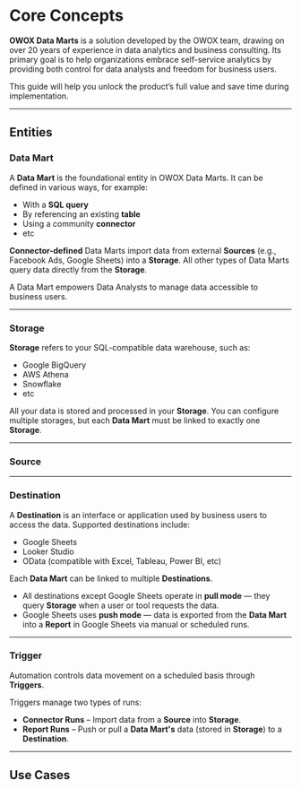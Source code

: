 # Core Concepts

**OWOX Data Marts** is a solution developed by the OWOX team, drawing on over 20 years of experience in data analytics and business consulting. Its primary goal is to help organizations embrace self-service analytics by providing both control for data analysts and freedom for business users.

This guide will help you unlock the product’s full value and save time during implementation.

---
## Entities
### Data Mart

A **Data Mart** is the foundational entity in OWOX Data Marts. It can be defined in various ways, for example:

- With a **SQL query**
- By referencing an existing **table**
- Using a community **connector**
- etc

**Connector-defined** Data Marts import data from external **Sources** (e.g., Facebook Ads, Google Sheets) into a **Storage**.
All other types of Data Marts query data directly from the **Storage**.

A Data Mart empowers Data Analysts to manage data accessible to business users.

---
### Storage

**Storage** refers to your SQL-compatible data warehouse, such as:

- Google BigQuery
- AWS Athena
- Snowflake
- etc

All your data is stored and processed in your **Storage**. You can configure multiple storages, but each **Data Mart** must be linked to exactly one **Storage**.

---
### Source

---
### Destination

A **Destination** is an interface or application used by business users to access the data. Supported destinations include:

- Google Sheets
- Looker Studio
- OData (compatible with Excel, Tableau, Power BI, etc)

Each **Data Mart** can be linked to multiple **Destinations**.

- All destinations except Google Sheets operate in **pull mode** — they query **Storage** when a user or tool requests the data.  
- Google Sheets uses **push mode** — data is exported from the **Data Mart** into a **Report** in Google Sheets via manual or scheduled runs.

---
### Trigger

Automation controls data movement on a scheduled basis through **Triggers**.

Triggers manage two types of runs:
- **Connector Runs** – Import data from a **Source** into **Storage**.  
- **Report Runs** – Push or pull a **Data Mart's** data (stored in **Storage**) to a **Destination**.

---
## Use Cases
